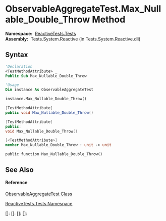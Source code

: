 # ObservableAggregateTest.Max\_Nullable\_Double\_Throw Method

**Namespace:**  [ReactiveTests.Tests](ReactiveTests.Tests\ReactiveTests.Tests.md)  
**Assembly:**  Tests.System.Reactive (in Tests.System.Reactive.dll)

## Syntax

```vb
'Declaration
<TestMethodAttribute> _
Public Sub Max_Nullable_Double_Throw
```

```vb
'Usage
Dim instance As ObservableAggregateTest

instance.Max_Nullable_Double_Throw()
```

```csharp
[TestMethodAttribute]
public void Max_Nullable_Double_Throw()
```

```c++
[TestMethodAttribute]
public:
void Max_Nullable_Double_Throw()
```

```fsharp
[<TestMethodAttribute>]
member Max_Nullable_Double_Throw : unit -> unit 
```

```jscript
public function Max_Nullable_Double_Throw()
```

## See Also

#### Reference

[ObservableAggregateTest Class](ObservableAggregateTest\ObservableAggregateTest.md)

[ReactiveTests.Tests Namespace](ReactiveTests.Tests\ReactiveTests.Tests.md)

[]: 
[]: 
[]: 
[]: 